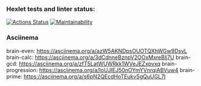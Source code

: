 ### Hexlet tests and linter status:
[![Actions Status](https://github.com/Vertudo/python-project-49/workflows/hexlet-check/badge.svg)](https://github.com/Vertudo/python-project-49/actions) [![Maintainability](https://api.codeclimate.com/v1/badges/a4f2fc553c2b1a422324/maintainability)](https://codeclimate.com/github/Vertudo/python-project-49/maintainability)

### Asciinema

brain-even: https://asciinema.org/a/azW5AKNDpsOUOTQXhWGw9DsvL
brain-calc: https://asciinema.org/a/3dCdnneBznpV2OOxMxreBlj7U
brain-gcd: https://asciinema.org/a/zfT5LatWUWRkk1WVeJEZxpvxq
brain-progression: https://asciinema.org/a/IoUJIEJ50nOYmYVnrqiABVuw4
brain-prime: https://asciinema.org/a/s6pN2QEcdHoTEukvSgQuUGL7I